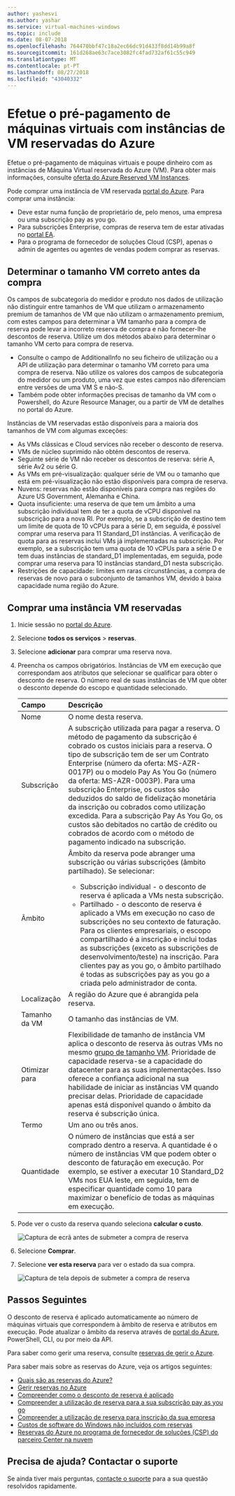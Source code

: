 ```yaml
---
author: yashesvi
ms.author: yashar
ms.service: virtual-machines-windows
ms.topic: include
ms.date: 08-07-2018
ms.openlocfilehash: 764470bbf47c18a2ec66dc91d433f8dd14b99a8f
ms.sourcegitcommit: 161d268ae63c7ace3082fc4fad732af61c55c949
ms.translationtype: MT
ms.contentlocale: pt-PT
ms.lasthandoff: 08/27/2018
ms.locfileid: "43040332"
---
```

# <a name="prepay-for-virtual-machines-with-azure-reserved-vm-instances"></a>Efetue o pré-pagamento de máquinas virtuais com instâncias de VM reservadas do Azure

Efetue o pré-pagamento de máquinas virtuais e poupe dinheiro com as instâncias de Máquina Virtual reservada do Azure (VM). Para obter mais informações, consulte [oferta do Azure Reserved VM Instances](https://azure.microsoft.com/pricing/reserved-vm-instances/).

Pode comprar uma instância de VM reservada [portal do Azure](https://portal.azure.com). Para comprar uma instância:

- Deve estar numa função de proprietário de, pelo menos, uma empresa ou uma subscrição pay as you go.
- Para subscrições Enterprise, compras de reserva tem de estar ativadas no [portal EA](https://ea.azure.com).
- Para o programa de fornecedor de soluções Cloud (CSP), apenas o admin de agentes ou agentes de vendas podem comprar as reservas.

## <a name="determine-the-right-vm-size-before-purchase"></a>Determinar o tamanho VM correto antes da compra

Os campos de subcategoria do medidor e produto nos dados de utilização não distinguir entre tamanhos de VM que utilizam o armazenamento premium de tamanhos de VM que não utilizam o armazenamento premium, com estes campos para determinar a VM tamanho para a compra de reserva pode levar a incorreto reserva de compra e não fornecer-lhe descontos de reserva. Utilize um dos métodos abaixo para determinar o tamanho VM certo para compra de reserva.

- Consulte o campo de AdditionalInfo no seu ficheiro de utilização ou a API de utilização para determinar o tamanho VM correto para uma compra de reserva. Não utilize os valores dos campos de subcategoria do medidor ou um produto, uma vez que estes campos não diferenciam entre versões de uma VM S e não-S.
- Também pode obter informações precisas de tamanho da VM com o Powershell, do Azure Resource Manager, ou a partir de VM de detalhes no portal do Azure.

Instâncias de VM reservadas estão disponíveis para a maioria dos tamanhos de VM com algumas exceções:

- As VMs clássicas e Cloud services não receber o desconto de reserva.
- VMs de núcleo suprimido não obtém descontos de reserva.
- Seguinte série de VM não receber os descontos de reserva: série A, série Av2 ou série G.
- As VMs em pré-visualização: qualquer série de VM ou o tamanho que está em pré-visualização não estão disponíveis para compra de reserva.
- Nuvens: reservas não estão disponíveis para compra nas regiões do Azure US Government, Alemanha e China.
- Quota insuficiente: uma reserva de que tem um âmbito a uma subscrição individual tem de ter a quota de vCPU disponível na subscrição para a nova RI. Por exemplo, se a subscrição de destino tem um limite de quota de 10 vCPUs para a série D, em seguida, é possível comprar uma reserva para 11 Standard_D1 instâncias. A verificação de quota para as reservas inclui VMs já implementadas na subscrição. Por exemplo, se a subscrição tem uma quota de 10 vCPUs para a série D e tem duas instâncias de standard_D1 implementadas, em seguida, pode comprar uma reserva para 10 instâncias standard_D1 nesta subscrição. 
- Restrições de capacidade: limites em raras circunstâncias, a compra de reservas de novo para o subconjunto de tamanhos VM, devido à baixa capacidade numa região do Azure.

## <a name="buy-a-reserved-vm-instance"></a>Comprar uma instância VM reservadas

1. Inicie sessão no [portal do Azure](https://portal.azure.com).
2. Selecione **todos os serviços** > **reservas**.
3. Selecione **adicionar** para comprar uma reserva nova.
4. Preencha os campos obrigatórios. Instâncias de VM em execução que correspondam aos atributos que selecionar se qualificar para obter o desconto de reserva. O número real de suas instâncias de VM que obter o desconto depende do escopo e quantidade selecionado.

    | Campo      | Descrição|
    |:------------|:--------------|
    |Nome        |O nome desta reserva.| 
    |Subscrição|A subscrição utilizada para pagar a reserva. O método de pagamento da subscrição é cobrado os custos iniciais para a reserva. O tipo de subscrição tem de ser um Contrato Enterprise (número da oferta: MS-AZR-0017P) ou o modelo Pay As You Go (número da oferta: MS-AZR-0003P). Para uma subscrição Enterprise, os custos são deduzidos do saldo de fidelização monetária da inscrição ou cobrados como utilização excedida. Para a subscrição Pay As You Go, os custos são debitados no cartão de crédito ou cobrados de acordo com o método de pagamento indicado na subscrição.|    
    |Âmbito       |Âmbito da reserva pode abranger uma subscrição ou várias subscrições (âmbito partilhado). Se selecionar: <ul><li>Subscrição individual - o desconto de reserva é aplicada a VMs nesta subscrição. </li><li>Partilhado - o desconto de reserva é aplicado a VMs em execução no caso de subscrições no seu contexto de faturação. Para os clientes empresariais, o escopo compartilhado é a inscrição e inclui todas as subscrições (exceto as subscrições de desenvolvimento/teste) na inscrição. Para clientes pay as you go, o âmbito partilhado é todas as subscrições pay as you go a criada pelo administrador de conta.</li></ul>|
    |Localização    |A região do Azure que é abrangida pela reserva.|    
    |Tamanho da VM     |O tamanho das instâncias de VM.|
    |Otimizar para     |Flexibilidade de tamanho de instância VM aplica o desconto de reserva às outras VMs no mesmo [grupo de tamanho VM](https://aka.ms/RIVMGroups). Prioridade de capacidade reserva-se a capacidade do datacenter para as suas implementações. Isso oferece a confiança adicional na sua habilidade de iniciar as instâncias VM quando precisar delas. Prioridade de capacidade apenas está disponível quando o âmbito da reserva é subscrição única. |
    |Termo        |Um ano ou três anos.|
    |Quantidade    |O número de instâncias que está a ser comprado dentro a reserva. A quantidade é o número de instâncias VM que podem obter o desconto de faturação em execução. Por exemplo, se estiver a executar 10 Standard_D2 VMs nos EUA leste, em seguida, tem de especificar quantidade como 10 para maximizar o benefício de todas as máquinas em execução. |
5. Pode ver o custo da reserva quando seleciona **calcular o custo**.

    ![Captura de ecrã antes de submeter a compra de reserva](./media/virtual-machines-buy-compute-reservations/virtualmachines-reservedvminstance-purchase.png)

6. Selecione **Comprar**.
7. Selecione **ver esta reserva** para ver o estado da sua compra.

    ![Captura de tela depois de submeter a compra de reserva](./media/virtual-machines-buy-compute-reservations/virtualmachines-reservedvmInstance-submit.png)

## <a name="next-steps"></a>Passos Seguintes

O desconto de reserva é aplicado automaticamente ao número de máquinas virtuais que correspondem à âmbito de reserva e atributos em execução. Pode atualizar o âmbito da reserva através de [portal do Azure](https://portal.azure.com), PowerShell, CLI, ou por meio da API.

Para saber como gerir uma reserva, consulte [reservas de gerir o Azure](../articles/billing/billing-manage-reserved-vm-instance.md).

Para saber mais sobre as reservas do Azure, veja os artigos seguintes:

- [Quais são as reservas do Azure?](../articles/billing/billing-save-compute-costs-reservations.md)
- [Gerir reservas no Azure](../articles/billing/billing-manage-reserved-vm-instance.md)
- [Compreender como o desconto de reserva é aplicado](../articles/billing/billing-understand-vm-reservation-charges.md)
- [Compreender a utilização de reserva para a sua subscrição pay as you go](../articles/billing/billing-understand-reserved-instance-usage.md)
- [Compreender a utilização de reserva para inscrição da sua empresa](../articles/billing/billing-understand-reserved-instance-usage-ea.md)
- [Custos de software do Windows não incluídos com reservas](../articles/billing/billing-reserved-instance-windows-software-costs.md)
- [Reservas do Azure no programa de fornecedor de soluções (CSP) do parceiro Center na nuvem](https://docs.microsoft.com/partner-center/azure-reservations)

## <a name="need-help-contact-support"></a>Precisa de ajuda? Contactar o suporte

Se ainda tiver mais perguntas, [contacte o suporte](https://portal.azure.com/?#blade/Microsoft_Azure_Support/HelpAndSupportBlade) para a sua questão resolvidos rapidamente.
